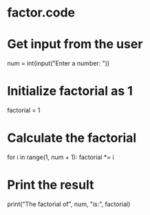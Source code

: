 # factor.code

# Get input from the user
num = int(input("Enter a number: "))

# Initialize factorial as 1
factorial = 1

# Calculate the factorial
for i in range(1, num + 1):
    factorial *= i

# Print the result
print("The factorial of", num, "is:", factorial)
